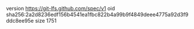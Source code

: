 version https://git-lfs.github.com/spec/v1
oid sha256:2a2d8236edf156b4541ea1fbc822b4a99b9f4849deee4775a92d3f9ddc8ee95e
size 1751
